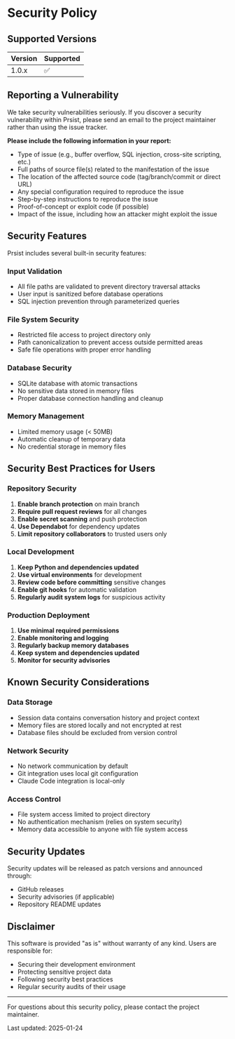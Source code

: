# Security Policy

## Supported Versions

| Version | Supported          |
| ------- | ------------------ |
| 1.0.x   | :white_check_mark: |

## Reporting a Vulnerability

We take security vulnerabilities seriously. If you discover a security vulnerability within Prsist, please send an email to the project maintainer rather than using the issue tracker.

**Please include the following information in your report:**

- Type of issue (e.g., buffer overflow, SQL injection, cross-site scripting, etc.)
- Full paths of source file(s) related to the manifestation of the issue
- The location of the affected source code (tag/branch/commit or direct URL)
- Any special configuration required to reproduce the issue
- Step-by-step instructions to reproduce the issue
- Proof-of-concept or exploit code (if possible)
- Impact of the issue, including how an attacker might exploit the issue

## Security Features

Prsist includes several built-in security features:

### Input Validation
- All file paths are validated to prevent directory traversal attacks
- User input is sanitized before database operations
- SQL injection prevention through parameterized queries

### File System Security
- Restricted file access to project directory only
- Path canonicalization to prevent access outside permitted areas
- Safe file operations with proper error handling

### Database Security
- SQLite database with atomic transactions
- No sensitive data stored in memory files
- Proper database connection handling and cleanup

### Memory Management
- Limited memory usage (< 50MB)
- Automatic cleanup of temporary data
- No credential storage in memory files

## Security Best Practices for Users

### Repository Security
1. **Enable branch protection** on main branch
2. **Require pull request reviews** for all changes
3. **Enable secret scanning** and push protection
4. **Use Dependabot** for dependency updates
5. **Limit repository collaborators** to trusted users only

### Local Development
1. **Keep Python and dependencies updated**
2. **Use virtual environments** for development
3. **Review code before committing** sensitive changes
4. **Enable git hooks** for automatic validation
5. **Regularly audit system logs** for suspicious activity

### Production Deployment
1. **Use minimal required permissions**
2. **Enable monitoring and logging**
3. **Regularly backup memory databases**
4. **Keep system and dependencies updated**
5. **Monitor for security advisories**

## Known Security Considerations

### Data Storage
- Session data contains conversation history and project context
- Memory files are stored locally and not encrypted at rest
- Database files should be excluded from version control

### Network Security
- No network communication by default
- Git integration uses local git configuration
- Claude Code integration is local-only

### Access Control
- File system access limited to project directory
- No authentication mechanism (relies on system security)
- Memory data accessible to anyone with file system access

## Security Updates

Security updates will be released as patch versions and announced through:
- GitHub releases
- Security advisories (if applicable)
- Repository README updates

## Disclaimer

This software is provided "as is" without warranty of any kind. Users are responsible for:
- Securing their development environment
- Protecting sensitive project data
- Following security best practices
- Regular security audits of their usage

---

For questions about this security policy, please contact the project maintainer.

Last updated: 2025-01-24